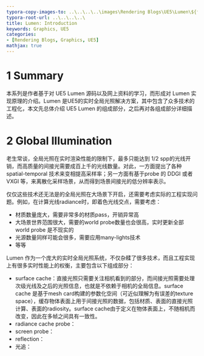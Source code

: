 ```yaml
---
typora-copy-images-to: ..\..\..\..\images\Rendering Blogs\UE5\Lumen\${filename}.assets
typora-root-url: ..\..\..\..\
title: Lumen: Introduction
keywords: Graphics, UE5
categories:
- [Rendering Blogs, Graphics, UE5]
mathjax: true
---
```


# 1 Summary

本系列是作者基于对 UE5 Lumen 源码以及网上资料的学习，而形成对 Lumen 实现原理的介绍。Lumen 是UE5的实时全局光照解决方案，其中包含了众多技术的工程化，本文先总体介绍 UE5 Lumen 的组成部分，之后再对各组成部分详细描述。

# 2 Global Illumination

老生常谈，全局光照在实时渲染性能的限制下，最多只能达到 1/2 spp的光线开销，而高质量的间接光需要成百上千的光线数量。对此，一方面提出了各种 spatial-temporal 技术来变相提高采样率；另一方面有基于probe 的 DDGI 或者 VXGI 等，来离散化采样场景，从而得到场景间接光的低分辨率表示。

仅仅这些技术还无法是的全局光照在大场景下开启，还需要考虑实际的工程实现问题。例如，在计算光线radiance时，即着色光线交点，需要考虑：

- 材质数量庞大，需要非常多的材质pass，开销异常高
- 大场景世界范围很大，需要的world probe数量也会很高，实时更新全部 world probe 是不现实的
- 光源数量同样可能会很多，需要应用many-lights技术
- 等等

Lumen 作为一个庞大的实时全局光照系统，不仅杂糅了很多技术，而且工程实现上有很多实时性能上的权衡，主要包含以下组成部分：

- surface cache：直接光照只需要关注相机看到的部分，而间接光照需要处理次级光线及之后的光照信息，也就是不依赖于相机的全局信息。surface cache 是基于mesh card构建的参数化空间（可近似理解为有误差的texture space），缓存物体表面上用于间接光照的数据，包括材质、表面的直接光照计算、表面的radiosity。surface cache由于定义在物体表面上，不随相机而改变，因此在多帧之间具有一致性。
- radiance cache probe：
- screen probe：
- reflection：
- 光追：